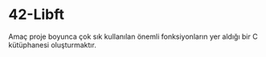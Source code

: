 # 42-Libft
Amaç proje boyunca çok sık kullanılan önemli fonksiyonların yer aldığı bir C kütüphanesi oluşturmaktır.
